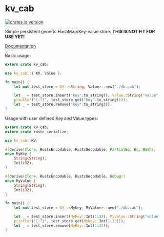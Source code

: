 kv_cab
========

[![crates.io version](https://img.shields.io/crates/v/kv_cab.svg)](https://crates.io/crates/kv_cab)

Simple persistent generic HashMap/Key-value store.
**THIS IS NOT FIT FOR USE YET!**

[Documentation](https://docs.rs/kv_cab)

Basic usage:
```rust
extern crate kv_cab;

use kv_cab::{ KV, Value };

fn main() {
    let mut test_store = KV::<String, Value>::new("./db.cab");

    let _ = test_store.insert("key".to_string(), Value::String("value".to_string()));
    println!("{:?}", test_store.get("key".to_string()));
    let _ = test_store.remove("key".to_string());
}
```

Usage with user defined Key and Value types:
```rust
extern crate kv_cab;
extern crate rustc_serialize;

use kv_cab::KV;

#[derive(Clone, RustcEncodable, RustcDecodable, PartialEq, Eq, Hash)]
enum MyKey {
    String(String),
    Int(i32),
}

#[derive(Clone, RustcEncodable, RustcDecodable, Debug)]
enum MyValue {
    String(String),
    Int(i32),
}

fn main() {
    let mut test_store = KV::<MyKey, MyValue>::new("./db.cab");

    let _ = test_store.insert(MyKey::Int(1i32), MyValue::String("value".to_string()));
    println!("{:?}", test_store.get(MyKey::Int(1i32)));
    let _ = test_store.remove(MyKey::Int(1i32));
}
```
